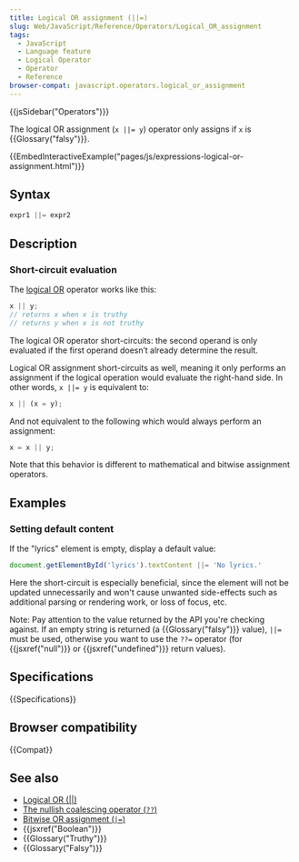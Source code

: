 ```yaml
---
title: Logical OR assignment (||=)
slug: Web/JavaScript/Reference/Operators/Logical_OR_assignment
tags:
  - JavaScript
  - Language feature
  - Logical Operator
  - Operator
  - Reference
browser-compat: javascript.operators.logical_or_assignment
---
```

{{jsSidebar("Operators")}}

The logical OR assignment (`x ||= y`) operator only assigns if `x` is
{{Glossary("falsy")}}.

{{EmbedInteractiveExample("pages/js/expressions-logical-or-assignment.html")}}

## Syntax

```js
expr1 ||= expr2
```

## Description

### Short-circuit evaluation

The [logical OR](/en-US/docs/Web/JavaScript/Reference/Operators/Logical_OR)
operator works like this:

```js
x || y;
// returns x when x is truthy
// returns y when x is not truthy
```

The logical OR operator short-circuits: the second operand is only evaluated if
the first operand doesn’t already determine the result.

Logical OR assignment short-circuits as well, meaning it only performs an
assignment if the logical operation would evaluate the right-hand side. In other
words, `x ||= y` is equivalent to:

```js
x || (x = y);
```

And not equivalent to the following which would always perform an assignment:

```js example-bad
x = x || y;
```

Note that this behavior is different to mathematical and bitwise assignment
operators.

## Examples

### Setting default content

If the "lyrics" element is empty, display a default value:

```js
document.getElementById('lyrics').textContent ||= 'No lyrics.'
```

Here the short-circuit is especially beneficial, since the element will not be
updated unnecessarily and won't cause unwanted side-effects such as additional
parsing or rendering work, or loss of focus, etc.

Note: Pay attention to the value returned by the API you're checking against. If
an empty string is returned (a {{Glossary("falsy")}} value), `||=` must
be used, otherwise you want to use the `??=` operator (for
{{jsxref("null")}} or {{jsxref("undefined")}} return values).

## Specifications

{{Specifications}}

## Browser compatibility

{{Compat}}

## See also

- [Logical OR (||)](/en-US/docs/Web/JavaScript/Reference/Operators/Logical_OR)
- [The nullish coalescing operator (`??`)](/en-US/docs/Web/JavaScript/Reference/Operators/Nullish_coalescing_operator)
- [Bitwise OR assignment (`|=`)](/en-US/docs/Web/JavaScript/Reference/Operators/Bitwise_OR_assignment)
- {{jsxref("Boolean")}}
- {{Glossary("Truthy")}}
- {{Glossary("Falsy")}}
